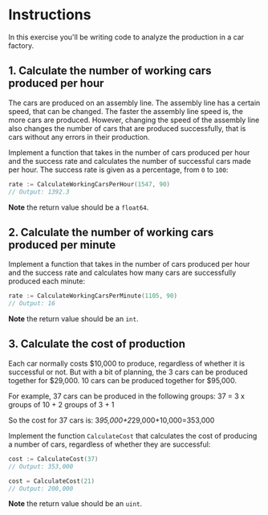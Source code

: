 # Instructions

In this exercise you'll be writing code to analyze the production in a car factory.

## 1. Calculate the number of working cars produced per hour

The cars are produced on an assembly line. 
The assembly line has a certain speed, that can be changed. 
The faster the assembly line speed is, the more cars are produced. 
However, changing the speed of the assembly line also changes the number of cars that are produced successfully, that is cars without any errors in their production.

Implement a function that takes in the number of cars produced per hour and the success rate and calculates the number of successful cars made per hour. The success rate is given as a percentage, from `0` to `100`:

```go
rate := CalculateWorkingCarsPerHour(1547, 90)
// Output: 1392.3
```

**Note** the return value should be a `float64`.

## 2. Calculate the number of working cars produced per minute

Implement a function that takes in the number of cars produced per hour and the success rate and calculates how many cars are successfully produced each minute:

```go
rate := CalculateWorkingCarsPerMinute(1105, 90)
// Output: 16
```

**Note** the return value should be an `int`.

## 3. Calculate the cost of production 

Each car normally costs $10,000 to produce, regardless of whether it is successful or not.
But with a bit of planning, the 3 cars can be produced together for $29,000.
10 cars can be produced together for $95,000.

For example, 37 cars can be produced in the following groups:
37 = 3 x groups of 10 + 2 groups of 3 + 1 

So the cost for 37 cars is:
3*95,000+2*29,000+10,000=353,000

Implement the function `CalculateCost` that calculates the cost of producing a number of cars, regardless of whether they are successful:

```go
cost := CalculateCost(37)
// Output: 353,000

cost = CalculateCost(21)
// Output: 200,000
```

**Note** the return value should be an `uint`.
